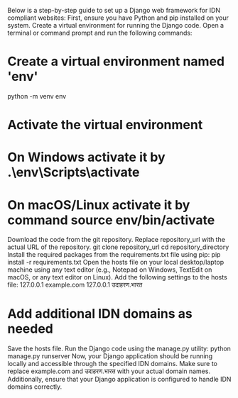 Below is a step-by-step guide to set up a Django web framework for IDN compliant websites:
First, ensure you have Python and pip installed on your system.
Create a virtual environment for running the Django code. Open a terminal or command prompt and run the following commands:
# Create a virtual environment named 'env'
python -m venv env
# Activate the virtual environment
# On Windows activate it by .\env\Scripts\activate
# On macOS/Linux activate it by command source env/bin/activate
Download the code from the git repository. Replace repository_url with the actual URL of the repository.
git clone repository_url
cd repository_directory
Install the required packages from the requirements.txt file using pip:
pip install -r requirements.txt
Open the hosts file on your local desktop/laptop machine using any text editor (e.g., Notepad on Windows, TextEdit on macOS, or any text editor on Linux).
Add the following settings to the hosts file:
127.0.0.1 example.com
127.0.0.1 उदाहरण.भारत
# Add additional IDN domains as needed
Save the hosts file.
Run the Django code using the manage.py utility:
python manage.py runserver
Now, your Django application should be running locally and accessible through the specified IDN domains. Make sure to replace example.com and उदाहरण.भारत with your actual domain names. Additionally, ensure that your Django application is configured to handle IDN domains correctly.
